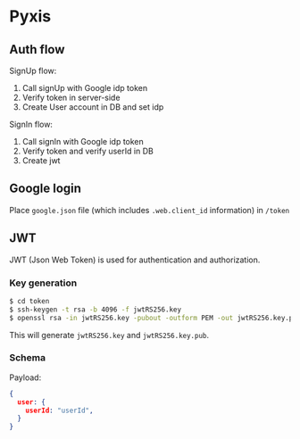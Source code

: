 # Pyxis

## Auth flow

SignUp flow:
1. Call signUp with Google idp token
1. Verify token in server-side
1. Create User account in DB and set idp

SignIn flow:
1. Call signIn with Google idp token
1. Verify token and verify userId in DB
1. Create jwt

## Google login

Place `google.json` file (which includes `.web.client_id` information) in `/token`

## JWT

JWT (Json Web Token) is used for authentication and authorization.

### Key generation

```sh
$ cd token
$ ssh-keygen -t rsa -b 4096 -f jwtRS256.key
$ openssl rsa -in jwtRS256.key -pubout -outform PEM -out jwtRS256.key.pub
```

This will generate `jwtRS256.key` and `jwtRS256.key.pub`.

### Schema

Payload:

```json
{
  user: {
    userId: "userId",
  }
}
```
